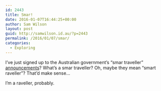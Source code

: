```yaml
---
id: 2443
title: Smar!
date: 2016-01-07T16:44:25+00:00
author: Sam Wilson
layout: post
guid: http://samwilson.id.au/?p=2443
permalink: /2016/01/07/smar/
categories:
  - Exploring
---
```

I’ve just signed up to the Australian government’s &#8220;smar traveller&#8221; [announcements](http://smartraveller.gov.au)? What’s a smar traveller? Oh, maybe they mean &#8220;smart raveller&#8221;? That’d make sense…

I’m a raveller, probably.